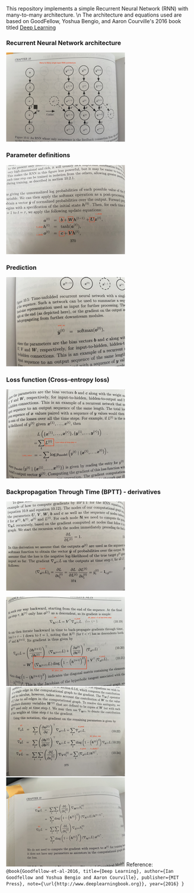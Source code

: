 This repository implements a simple Recurrent Neural Network (RNN) with many-to-many architecture. \n
The architecture and equations used are based on GoodFellow, Yoshua Bengio, and Aaron Courville's 2016 book titled [Deep Learning](https://www.deeplearningbook.org/)
### Recurrent Neural Network architecture
![Recurrent Neural Network architecture Page - 370](https://github.com/choudharynishu/ml_research_papers/blob/d5d054ccc8336dbb8a80cba3d0aa57537e8eee99/RNN_scratch/definition/definition_RNN%20Small.png)
### Parameter definitions
![Parameters](https://github.com/choudharynishu/ml_research_papers/blob/d5d054ccc8336dbb8a80cba3d0aa57537e8eee99/RNN_scratch/definition/definition_parameters%20Small.png)
### Prediction 
![Prediction definition](https://github.com/choudharynishu/ml_research_papers/blob/d5d054ccc8336dbb8a80cba3d0aa57537e8eee99/RNN_scratch/definition/definition_prob_dict%20Small.png)
### Loss function (Cross-entropy loss)
![Loss function defintion](https://github.com/choudharynishu/ml_research_papers/blob/main/RNN_scratch/definition/definition_loss_value%20Small.png)

### Backpropagation Through Time (BPTT) - derivatives
![Derivative of Loss function w.r.t Prediction](https://github.com/choudharynishu/ml_research_papers/blob/main/RNN_scratch/definition/derivative_d_prob%20Small.png)

![Derivative of Loss-function w.r.t Hidden State](https://github.com/choudharynishu/ml_research_papers/blob/main/RNN_scratch/definition/derivative_dh%20Small.png)
![Derivative of Loss-function w.r.t V,c, and b](https://github.com/choudharynishu/ml_research_papers/blob/main/RNN_scratch/definition/derivative_dc_db_dV%20Small.png)
![Derivative of Loss-function w.r.t W and U](https://github.com/choudharynishu/ml_research_papers/blob/main/RNN_scratch/definition/derivative_dU_dW%20Small.png)
Reference: 
`@book{Goodfellow-et-al-2016,
    title={Deep Learning},
    author={Ian Goodfellow and Yoshua Bengio and Aaron Courville},
    publisher={MIT Press},
    note={\url{http://www.deeplearningbook.org}},
    year={2016}
}`
